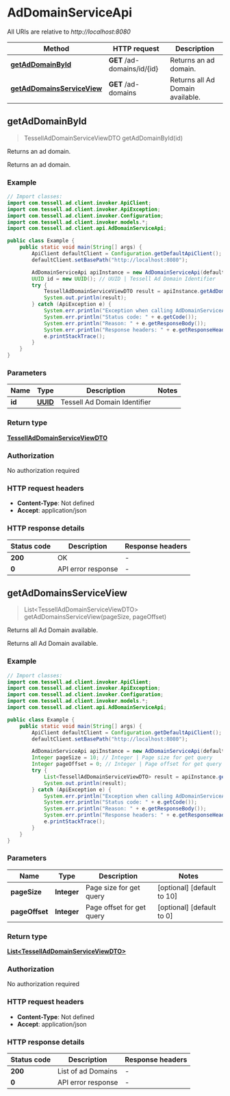 # AdDomainServiceApi

All URIs are relative to *http://localhost:8080*

Method | HTTP request | Description
------------- | ------------- | -------------
[**getAdDomainById**](AdDomainServiceApi.md#getAdDomainById) | **GET** /ad-domains/id/{id} | Returns an ad domain.
[**getAdDomainsServiceView**](AdDomainServiceApi.md#getAdDomainsServiceView) | **GET** /ad-domains | Returns all Ad Domain available.



## getAdDomainById

> TessellAdDomainServiceViewDTO getAdDomainById(id)

Returns an ad domain.

Returns an ad domain.

### Example

```java
// Import classes:
import com.tessell.ad.client.invoker.ApiClient;
import com.tessell.ad.client.invoker.ApiException;
import com.tessell.ad.client.invoker.Configuration;
import com.tessell.ad.client.invoker.models.*;
import com.tessell.ad.client.api.AdDomainServiceApi;

public class Example {
    public static void main(String[] args) {
        ApiClient defaultClient = Configuration.getDefaultApiClient();
        defaultClient.setBasePath("http://localhost:8080");

        AdDomainServiceApi apiInstance = new AdDomainServiceApi(defaultClient);
        UUID id = new UUID(); // UUID | Tessell Ad Domain Identifier
        try {
            TessellAdDomainServiceViewDTO result = apiInstance.getAdDomainById(id);
            System.out.println(result);
        } catch (ApiException e) {
            System.err.println("Exception when calling AdDomainServiceApi#getAdDomainById");
            System.err.println("Status code: " + e.getCode());
            System.err.println("Reason: " + e.getResponseBody());
            System.err.println("Response headers: " + e.getResponseHeaders());
            e.printStackTrace();
        }
    }
}
```

### Parameters


Name | Type | Description  | Notes
------------- | ------------- | ------------- | -------------
 **id** | [**UUID**](.md)| Tessell Ad Domain Identifier |

### Return type

[**TessellAdDomainServiceViewDTO**](TessellAdDomainServiceViewDTO.md)

### Authorization

No authorization required

### HTTP request headers

- **Content-Type**: Not defined
- **Accept**: application/json


### HTTP response details
| Status code | Description | Response headers |
|-------------|-------------|------------------|
| **200** | OK |  -  |
| **0** | API error response |  -  |


## getAdDomainsServiceView

> List&lt;TessellAdDomainServiceViewDTO&gt; getAdDomainsServiceView(pageSize, pageOffset)

Returns all Ad Domain available.

Returns all Ad Domain available.

### Example

```java
// Import classes:
import com.tessell.ad.client.invoker.ApiClient;
import com.tessell.ad.client.invoker.ApiException;
import com.tessell.ad.client.invoker.Configuration;
import com.tessell.ad.client.invoker.models.*;
import com.tessell.ad.client.api.AdDomainServiceApi;

public class Example {
    public static void main(String[] args) {
        ApiClient defaultClient = Configuration.getDefaultApiClient();
        defaultClient.setBasePath("http://localhost:8080");

        AdDomainServiceApi apiInstance = new AdDomainServiceApi(defaultClient);
        Integer pageSize = 10; // Integer | Page size for get query
        Integer pageOffset = 0; // Integer | Page offset for get query
        try {
            List<TessellAdDomainServiceViewDTO> result = apiInstance.getAdDomainsServiceView(pageSize, pageOffset);
            System.out.println(result);
        } catch (ApiException e) {
            System.err.println("Exception when calling AdDomainServiceApi#getAdDomainsServiceView");
            System.err.println("Status code: " + e.getCode());
            System.err.println("Reason: " + e.getResponseBody());
            System.err.println("Response headers: " + e.getResponseHeaders());
            e.printStackTrace();
        }
    }
}
```

### Parameters


Name | Type | Description  | Notes
------------- | ------------- | ------------- | -------------
 **pageSize** | **Integer**| Page size for get query | [optional] [default to 10]
 **pageOffset** | **Integer**| Page offset for get query | [optional] [default to 0]

### Return type

[**List&lt;TessellAdDomainServiceViewDTO&gt;**](TessellAdDomainServiceViewDTO.md)

### Authorization

No authorization required

### HTTP request headers

- **Content-Type**: Not defined
- **Accept**: application/json


### HTTP response details
| Status code | Description | Response headers |
|-------------|-------------|------------------|
| **200** | List of ad Domains |  -  |
| **0** | API error response |  -  |

